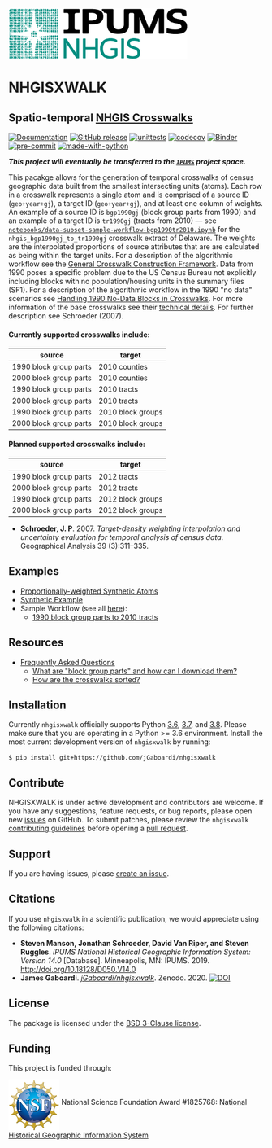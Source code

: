 [<img align="middle" src="figs/nhgis_logo_black.png" height="100">](https://www.nhgis.org)

# NHGISXWALK
## Spatio-temporal [NHGIS Crosswalks](https://www.nhgis.org/user-resources/geographic-crosswalks)

[![Documentation](https://img.shields.io/static/v1.svg?label=docs&message=current&color=4ca)](https://jgaboardi.github.io/nhgisxwalk/) [![GitHub release](https://img.shields.io/github/v/tag/jGaboardi/nhgisxwalk?include_prereleases&logo=GitHub)](https://img.shields.io/github/v/tag/jGaboardi/nhgisxwalk?include_prereleases&logo=GitHub) [![unittests](https://github.com/jGaboardi/nhgisxwalk/workflows/.github/workflows/unittests.yml/badge.svg)](https://github.com/jGaboardi/nhgisxwalk/actions?query=workflow%3A.github%2Fworkflows%2Funittests.yml) [![codecov](https://codecov.io/gh/jGaboardi/nhgisxwalk/branch/master/graph/badge.svg)](https://codecov.io/gh/jGaboardi/nhgisxwalk) [![Binder](https://mybinder.org/badge_logo.svg)](https://mybinder.org/v2/gh/jGaboardi/nhgisxwalk/master)
[![pre-commit](https://img.shields.io/badge/pre--commit-enabled-brightgreen?logo=pre-commit&logoColor=white)](https://github.com/pre-commit/pre-commit)
[![made-with-python](https://img.shields.io/badge/Made%20with-Python-1f425f.svg)](https://www.python.org/)

***This project will eventually be transferred to the [`IPUMS`](https://github.com/ipums) project space.***

This pacakge allows for the generation of temporal crosswalks of census geographic data built from the smallest intersecting units (atoms). Each row in a crosswalk represents a single atom and is comprised of a source ID (`geo+year+gj`), a target ID (`geo+year+gj`), and at least one column of weights. An example of a source ID is `bgp1990gj` (block group parts from 1990) and an example of a target ID is `tr1990gj` (tracts from 2010) — see [`notebooks/data-subset-sample-workflow-bgp1990tr2010.ipynb`](https://github.com/jGaboardi/nhgisxwalk/blob/master/notebooks/data-subset-sample-workflow-bgp1990tr2010.ipynb) for the `nhgis_bgp1990gj_to_tr1990gj` crosswalk extract of Delaware. The weights are the interpolated proportions of source attributes that are are calculated as being within the target units. For a description of the algorithmic workflow see the [General Crosswalk Construction Framework](https://github.com/jGaboardi/nhgisxwalk/blob/master/resources/frameworks/general-crosswalk-construction-framework.pdf). Data from 1990 poses a specific problem due to the US Census Bureau not explicitly including blocks with no population/housing units in the summary files (SF1). For a description of the algorithmic workflow in the 1990 "no data" scenarios see [Handling 1990 No-Data Blocks in Crosswalks](https://github.com/jGaboardi/nhgisxwalk/blob/master/resources/frameworks/handling-1990-no-data-blocks-in-crosswalks.pdf). For more information of the base crosswalks see their [technical details](https://www.nhgis.org/user-resources/geographic-crosswalks#details). For further description see Schroeder (2007). 

#### Currently supported crosswalks include:

| source | target |
|--------|-------|
|1990 block group parts | 2010 counties|
|2000 block group parts | 2010 counties|
|1990 block group parts | 2010 tracts|
|2000 block group parts | 2010 tracts|
|1990 block group parts | 2010 block groups|
|2000 block group parts | 2010 block groups|

#### Planned supported crosswalks include:

| source | target |
|--------|-------|
|1990 block group parts | 2012 tracts|
|2000 block group parts | 2012 tracts|
|1990 block group parts | 2012 block groups|
|2000 block group parts | 2012 block groups|

* **Schroeder, J. P**. 2007. *Target-density weighting interpolation and uncertainty evaluation for temporal analysis of census data*. Geographical Analysis 39 (3):311–335.

## Examples

* [Proportionally-weighted Synthetic Atoms](https://github.com/jGaboardi/nhgisxwalk/blob/master/notebooks/weighted-portion-synthetic-atoms.ipynb)
* [Synthetic Example](https://github.com/jGaboardi/nhgisxwalk/blob/master/notebooks/synthetic-example.ipynb)
* Sample Workflow (see all [here](https://github.com/jGaboardi/nhgisxwalk/blob/master/notebooks)):
  * [1990 block group parts to 2010 tracts](https://github.com/jGaboardi/nhgisxwalk/blob/master/notebooks/data-subset-sample-workflow-bgp1990tr2010.ipynb)

## Resources

* [Frequently Asked Questions](https://github.com/jGaboardi/nhgisxwalk/wiki/FAQ-&-Resources)
    * [What are "block group parts" and how can I download them?](https://github.com/jGaboardi/nhgisxwalk/wiki/FAQ-&-Resources#what-are-block-group-parts-and-how-can-i-download-them)
    * [How are the crosswalks sorted?](https://github.com/jGaboardi/nhgisxwalk/wiki/FAQ-&-Resources#how-are-the-crosswalks-sorted)

## Installation

Currently `nhgisxwalk` officially supports Python [3.6](https://docs.python.org/3.6/), [3.7](https://docs.python.org/3.7/), and [3.8](https://docs.python.org/3.8/). Please make sure that you are operating in a Python >= 3.6 environment. Install the most current development version of `nhgisxwalk` by running:

```
$ pip install git+https://github.com/jGaboardi/nhgisxwalk
```

##  Contribute

NHGISXWALK is under active development and contributors are welcome. If you have any suggestions, feature requests, or bug reports, please open new [issues](https://github.com/jGaboardi/nhgisxwalk/issues) on GitHub. To submit patches, please review the `nhgisxwalk` [contributing guidelines](https://github.com/jGaboardi/nhgisxwalk/blob/master/.github/CONTRIBUTING.md) before opening a [pull request](https://github.com/jGaboardi/nhgisxwalk/pulls).

## Support

If you are having issues, please [create an issue](https://github.com/jGaboardi/nhgisxwalk/issues).

## Citations
If you use `nhgisxwalk` in a scientific publication, we would appreciate using the following citations:
* **Steven Manson, Jonathan Schroeder, David Van Riper, and Steven Ruggles**. *IPUMS National Historical Geographic Information System: Version 14.0* [Database]. Minneapolis, MN: IPUMS. 2019. http://doi.org/10.18128/D050.V14.0
* **James Gaboardi**. *[jGaboardi/nhgisxwalk](https://github.com/jGaboardi/nhgisxwalk)*. Zenodo. 2020. [![DOI](https://zenodo.org/badge/259962549.svg)](https://zenodo.org/badge/latestdoi/259962549)


## License
The package is licensed under the [BSD 3-Clause license](https://github.com/jGaboardi/pp2n/blob/master/LICENSE).



## Funding
This project is funded through:

[<img align="middle" src="figs/nsf_logo.png" width="100">](https://www.nsf.gov/index.jsp) National Science Foundation Award #1825768: [National Historical Geographic Information System](https://www.nsf.gov/awardsearch/showAward?AWD_ID=1825768&HistoricalAwards=false)

